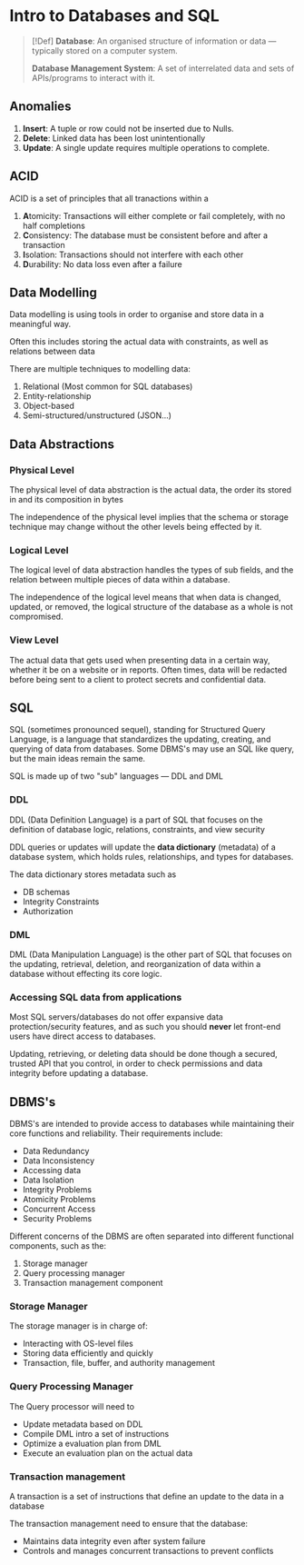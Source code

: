 # Intro to Databases and SQL

> [!Def]
> **Database**: An organised structure of information or data — typically stored on a computer system.
> 
> **Database Management System**: A set of interrelated data and sets of APIs/programs to interact with it.

## Anomalies

1. **Insert**: A tuple or row could not be inserted due to Nulls.
2. **Delete**: Linked data has been lost unintentionally
3. **Update**: A single update requires multiple operations to complete.

## ACID

ACID is a set of principles that all tranactions within a 

1. **A**tomicity: Transactions will either complete or fail completely, with no half completions
2. **C**onsistency: The database must be consistent before and after a transaction
3. **I**solation: Transactions should not interfere with each other
4. **D**urability: No data loss even after a failure

## Data Modelling

Data modelling is using tools in order to organise and store data in a meaningful way.

Often this includes storing the actual data with constraints, as well as relations between data

There are multiple techniques to modelling data:
1. Relational (Most common for SQL databases)
2. Entity-relationship
3. Object-based
4. Semi-structured/unstructured (JSON...)

## Data Abstractions

### Physical Level

The physical level of data abstraction is the actual data, the order its stored in and its composition in bytes

The independence of the physical level implies that the schema or storage technique may change without the other levels being effected by it.

### Logical Level

The logical level of data abstraction handles the types of sub fields, and the relation between multiple pieces of data within a database.

The independence of the logical level means that when data is changed, updated, or removed, the logical structure of the database as a whole is not compromised.

### View Level

The actual data that gets used when presenting data in a certain way, whether it be on a website or in reports. Often times, data will be redacted before being sent to a client to protect secrets and confidential data.

## SQL

SQL (sometimes pronounced sequel), standing for Structured Query Language, is a language that standardizes the updating, creating, and querying of data from databases. Some DBMS's may use an SQL like query, but the main ideas remain the same.

SQL is made up of two "sub" languages — DDL and DML

### DDL

DDL (Data Definition Language) is a part of SQL that focuses on the definition of database logic, relations, constraints, and view security

DDL queries or updates will update the **data dictionary** (metadata) of a database system, which holds rules, relationships, and types for databases.

The data dictionary stores metadata such as
- DB schemas
- Integrity Constraints
- Authorization

### DML

DML (Data Manipulation Language) is the other part of SQL that focuses on the updating, retrieval, deletion, and reorganization of data within a database without effecting its core logic.

### Accessing SQL data from applications

Most SQL servers/databases do not offer expansive data protection/security features, and as such you should **never** let front-end users have direct access to databases.

Updating, retrieving, or deleting data should be done though a secured, trusted API that you control, in order to check permissions and data integrity before updating a database. 

## DBMS's

DBMS's are intended to provide access to databases while maintaining their core functions and reliability. Their requirements include:

- Data Redundancy
- Data Inconsistency
- Accessing data
- Data Isolation
- Integrity Problems
- Atomicity Problems
- Concurrent Access
- Security Problems

Different concerns of the DBMS are often separated into different functional components, such as the:
1. Storage manager
2. Query processing manager
3. Transaction management component

### Storage Manager

The storage manager is in charge of:
- Interacting with OS-level files
- Storing data efficiently and quickly
- Transaction, file, buffer, and authority management

### Query Processing Manager

The Query processor will need to
- Update metadata based on DDL
- Compile DML intro a set of instructions
- Optimize a evaluation plan from DML
- Execute an evaluation plan on the actual data

### Transaction management

A transaction is a set of instructions that define an update to the data in a database

The transaction management need to ensure that the database:
- Maintains data integrity even after system failure
- Controls and manages concurrent transactions to prevent conflicts
